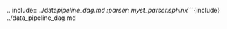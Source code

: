 .. include:: ../data*pipeline_dag.md
:parser: myst_parser.sphinx*```{include} ../data_pipeline_dag.md

```{include} ../data_pipeline_dag.md

```
